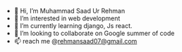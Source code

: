 - 👋 Hi, I’m Muhammad Saad Ur Rehman
- 👀 I’m interested in web development 
- 🌱 I’m currently learning django, Js react.
- 💞️ I’m looking to collaborate on Google summer of code
- 📫 reach me @rehmansaad07@gmail.com


